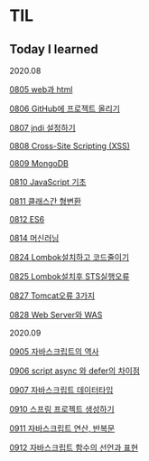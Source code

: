 # TIL
## Today I learned

2020.08


[0805 web과 html](https://github.com/danny-L1/TIL/blob/master/0805.md)

[0806 GitHub에 프로젝트 올리기](https://github.com/danny-L1/TIL/blob/master/0806.md)

[0807 jndi 설정하기](https://github.com/danny-L1/TIL/blob/master/0807.md)

[0808 Cross-Site Scripting (XSS)](https://github.com/danny-L1/TIL/blob/master/0808.md)

[0809 MongoDB](https://github.com/danny-L1/TIL/blob/master/0809.md)

[0810 JavaScript 기초](https://github.com/danny-L1/TIL/blob/master/0810.md)

[0811 클래스간 형변환](https://github.com/danny-L1/TIL/blob/master/0811.md)

[0812 ES6](https://github.com/danny-L1/TIL/blob/master/0812.md)

[0814 머신러닝](https://github.com/danny-L1/TIL/blob/master/0814.md)

[0824 Lombok설치하고 코드줄이기](https://github.com/danny-L1/TIL/blob/master/0824.md)

[0825 Lombok설치후 STS실행오류](https://github.com/danny-L1/TIL/blob/master/0825.md)

[0827 Tomcat오류 3가지](https://github.com/danny-L1/TIL/blob/master/0827.md)

[0828 Web Server와 WAS](https://github.com/danny-L1/TIL/blob/master/0828.md)


2020.09


[0905 자바스크립트의 역사](https://github.com/danny-L1/TIL/blob/master/0905.md)

[0906 script async 와 defer의 차이점](https://github.com/danny-L1/TIL/blob/master/0906.md)

[0907 자바스크립트 데이터타입](https://github.com/danny-L1/TIL/blob/master/0907.md)

[0910 스프링 프로젝트 생성하기](https://github.com/danny-L1/TIL/blob/master/0910.md)

[0911 자바스크립트 연산, 반복문](https://github.com/danny-L1/TIL/blob/master/0911.md)

[0912 자바스크립트 함수의 선언과 표현](https://github.com/danny-L1/TIL/blob/master/0912.md)
